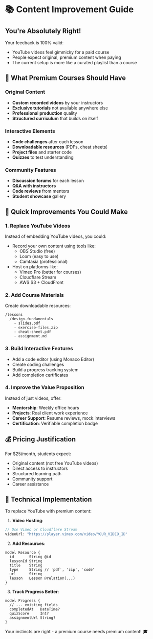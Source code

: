 # 📚 Content Improvement Guide

## You're Absolutely Right!

Your feedback is 100% valid:
- YouTube videos feel gimmicky for a paid course
- People expect original, premium content when paying
- The current setup is more like a curated playlist than a course

## 🎯 What Premium Courses Should Have

### Original Content
- **Custom recorded videos** by your instructors
- **Exclusive tutorials** not available anywhere else
- **Professional production** quality
- **Structured curriculum** that builds on itself

### Interactive Elements
- **Code challenges** after each lesson
- **Downloadable resources** (PDFs, cheat sheets)
- **Project files** and starter code
- **Quizzes** to test understanding

### Community Features
- **Discussion forums** for each lesson
- **Q&A with instructors**
- **Code reviews** from mentors
- **Student showcase** gallery

## 🚀 Quick Improvements You Could Make

### 1. Replace YouTube Videos
Instead of embedding YouTube videos, you could:
- Record your own content using tools like:
  - OBS Studio (free)
  - Loom (easy to use)
  - Camtasia (professional)
- Host on platforms like:
  - Vimeo Pro (better for courses)
  - Cloudflare Stream
  - AWS S3 + CloudFront

### 2. Add Course Materials
Create downloadable resources:
```
/lessons
  /design-fundamentals
    - slides.pdf
    - exercise-files.zip
    - cheat-sheet.pdf
    - assignment.md
```

### 3. Build Interactive Features
- Add a code editor (using Monaco Editor)
- Create coding challenges
- Build a progress tracking system
- Add completion certificates

### 4. Improve the Value Proposition
Instead of just videos, offer:
- **Mentorship**: Weekly office hours
- **Projects**: Real client work experience
- **Career Support**: Resume reviews, mock interviews
- **Certification**: Verifiable completion badge

## 💰 Pricing Justification

For $25/month, students expect:
- Original content (not free YouTube videos)
- Direct access to instructors
- Structured learning path
- Community support
- Career assistance

## 🔧 Technical Implementation

To replace YouTube with premium content:

1. **Video Hosting**:
```javascript
// Use Vimeo or Cloudflare Stream
videoUrl: "https://player.vimeo.com/video/YOUR_VIDEO_ID"
```

2. **Add Resources**:
```prisma
model Resource {
  id       String @id
  lessonId String
  title    String
  type     String // 'pdf', 'zip', 'code'
  url      String
  lesson   Lesson @relation(...)
}
```

3. **Track Progress Better**:
```prisma
model Progress {
  // ... existing fields
  completedAt   DateTime?
  quizScore     Int?
  assignmentUrl String?
}
```

Your instincts are right - a premium course needs premium content! 🎓 